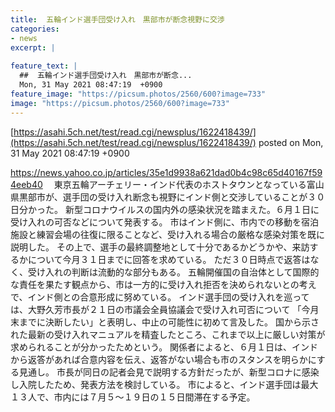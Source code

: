 ```yaml
---
title:  五輪インド選手団受け入れ　黒部市が断念視野に交渉  
categories:
- news
excerpt: |
  
feature_text: |
  ##  五輪インド選手団受け入れ　黒部市が断念...
  Mon, 31 May 2021 08:47:19  +0900
feature_image: "https://picsum.photos/2560/600?image=733"
image: "https://picsum.photos/2560/600?image=733"
---
```


[https://asahi.5ch.net/test/read.cgi/newsplus/1622418439/](https://asahi.5ch.net/test/read.cgi/newsplus/1622418439/)
posted on Mon, 31 May 2021 08:47:19  +0900

<!--more-->

https://news.yahoo.co.jp/articles/35e1d9938a621dad0b4c98c65d40167f594eeb40 　東京五輪アーチェリー・インド代表のホストタウンとなっている富山県黒部市が、選手団の受け入れ断念も視野にインド側と交渉していることが３０日分かった。 新型コロナウイルスの国内外の感染状況を踏まえた。６月１日に受け入れの可否などについて発表する。 市はインド側に、市内での移動を宿泊施設と練習会場の往復に限ることなど、受け入れる場合の厳格な感染対策を既に説明した。 その上で、選手の最終調整地として十分であるかどうかや、来訪するかについて今月３１日までに回答を求めている。 ただ３０日時点で返答はなく、受け入れの判断は流動的な部分もある。 五輪開催国の自治体として国際的な責任を果たす観点から、市は一方的に受け入れ拒否を決められないとの考えで、インド側との合意形成に努めている。 インド選手団の受け入れを巡っては、大野久芳市長が２１日の市議会全員協議会で受け入れ可否について 「今月末までに決断したい」と表明し、中止の可能性に初めて言及した。 国から示された最新の受け入れマニュアルを精査したところ、これまで以上に厳しい対策が求められることが分かったためという。 関係者によると、６月１日は、インドから返答があれば合意内容を伝え、返答がない場合も市のスタンスを明らかにする見通し。 市長が同日の記者会見で説明する方針だったが、新型コロナに感染し入院したため、発表方法を検討している。 市によると、インド選手団は最大１３人で、市内には７月５〜１９日の１５日間滞在する予定。
